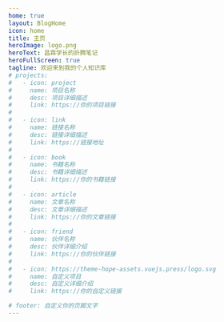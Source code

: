 ```yaml
---
home: true
layout: BlogHome
icon: home
title: 主页
heroImage: logo.png
heroText: 昌霖学长的折腾笔记
heroFullScreen: true
tagline: 欢迎来到我的个人知识库
# projects:
#   - icon: project
#     name: 项目名称
#     desc: 项目详细描述
#     link: https://你的项目链接
# 
#   - icon: link
#     name: 链接名称
#     desc: 链接详细描述
#     link: https://链接地址
# 
#   - icon: book
#     name: 书籍名称
#     desc: 书籍详细描述
#     link: https://你的书籍链接
# 
#   - icon: article
#     name: 文章名称
#     desc: 文章详细描述
#     link: https://你的文章链接
# 
#   - icon: friend
#     name: 伙伴名称
#     desc: 伙伴详细介绍
#     link: https://你的伙伴链接
# 
#   - icon: https://theme-hope-assets.vuejs.press/logo.svg
#     name: 自定义项目
#     desc: 自定义详细介绍
#     link: https://你的自定义链接

# footer: 自定义你的页脚文字
---
```


